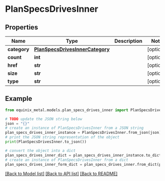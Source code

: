 # PlanSpecsDrivesInner


## Properties

Name | Type | Description | Notes
------------ | ------------- | ------------- | -------------
**category** | [**PlanSpecsDrivesInnerCategory**](PlanSpecsDrivesInnerCategory.md) |  | [optional] 
**count** | **int** |  | [optional] 
**href** | **str** |  | [optional] 
**size** | **str** |  | [optional] 
**type** | **str** |  | [optional] 

## Example

```python
from equinix_metal.models.plan_specs_drives_inner import PlanSpecsDrivesInner

# TODO update the JSON string below
json = "{}"
# create an instance of PlanSpecsDrivesInner from a JSON string
plan_specs_drives_inner_instance = PlanSpecsDrivesInner.from_json(json)
# print the JSON string representation of the object
print(PlanSpecsDrivesInner.to_json())

# convert the object into a dict
plan_specs_drives_inner_dict = plan_specs_drives_inner_instance.to_dict()
# create an instance of PlanSpecsDrivesInner from a dict
plan_specs_drives_inner_form_dict = plan_specs_drives_inner.from_dict(plan_specs_drives_inner_dict)
```
[[Back to Model list]](../README.md#documentation-for-models) [[Back to API list]](../README.md#documentation-for-api-endpoints) [[Back to README]](../README.md)


